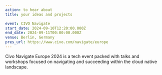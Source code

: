```yaml
---
action: to hear about
title: your ideas and projects

event: CIVO Navigate
start_date: 2024-09-10T12:20:00.000Z
end_date: 2024-09-11T00:00:00.000Z
venue: Berlin, Germany
pres_url: https://www.civo.com/navigate/europe
---
```


Civo Navigate Europe 2024 is a tech event packed with talks and workshops focused on navigating and succeeding within the cloud native landscape.